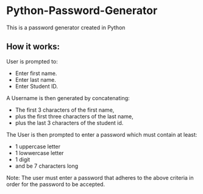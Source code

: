 # Python-Password-Generator
This is a password generator created in Python

## How it works:
User is prompted to:
- Enter first name.
- Enter last name.
- Enter Student ID.

A Username is then generated by concatenating:
- The first 3 characters of the first name, 
- plus the first three characters of the last name,
- plus the last 3 characters of the student id.

The User is then prompted to enter a password which must contain at least:
- 1 uppercase letter
- 1 lowwercase letter
- 1 digit
- and be 7 characters long

Note: The user must enter a password that adheres to the above criteria in order for the password to be accepted.

